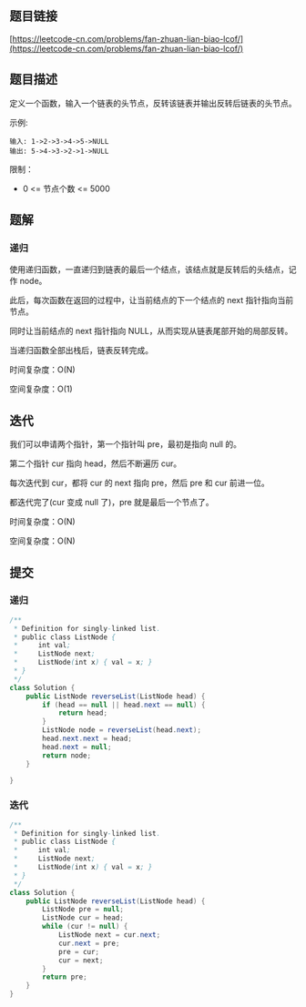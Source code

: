 ## 题目链接

[https://leetcode-cn.com/problems/fan-zhuan-lian-biao-lcof/](https://leetcode-cn.com/problems/fan-zhuan-lian-biao-lcof/)

## 题目描述

定义一个函数，输入一个链表的头节点，反转该链表并输出反转后链表的头节点。

示例:

```
输入: 1->2->3->4->5->NULL
输出: 5->4->3->2->1->NULL
```

限制：

- 0 <= 节点个数 <= 5000

## 题解

### 递归

使用递归函数，一直递归到链表的最后一个结点，该结点就是反转后的头结点，记作 node。

此后，每次函数在返回的过程中，让当前结点的下一个结点的 next 指针指向当前节点。

同时让当前结点的 next 指针指向 NULL，从而实现从链表尾部开始的局部反转。

当递归函数全部出栈后，链表反转完成。

时间复杂度：O(N)

空间复杂度：O(1)

## 迭代

我们可以申请两个指针，第一个指针叫 pre，最初是指向 null 的。

第二个指针 cur 指向 head，然后不断遍历 cur。

每次迭代到 cur，都将 cur 的 next 指向 pre，然后 pre 和 cur 前进一位。

都迭代完了(cur 变成 null 了)，pre 就是最后一个节点了。

时间复杂度：O(N)

空间复杂度：O(N)

## 提交

### 递归

```java
/**
 * Definition for singly-linked list.
 * public class ListNode {
 *     int val;
 *     ListNode next;
 *     ListNode(int x) { val = x; }
 * }
 */
class Solution {
    public ListNode reverseList(ListNode head) {
        if (head == null || head.next == null) {
            return head;
        }
        ListNode node = reverseList(head.next);
        head.next.next = head;
        head.next = null;
        return node;
    }

}
```

### 迭代

```java
/**
 * Definition for singly-linked list.
 * public class ListNode {
 *     int val;
 *     ListNode next;
 *     ListNode(int x) { val = x; }
 * }
 */
class Solution {
    public ListNode reverseList(ListNode head) {
        ListNode pre = null;
        ListNode cur = head;
        while (cur != null) {
            ListNode next = cur.next;
            cur.next = pre;
            pre = cur;
            cur = next;
        }
        return pre;
    }
}
```